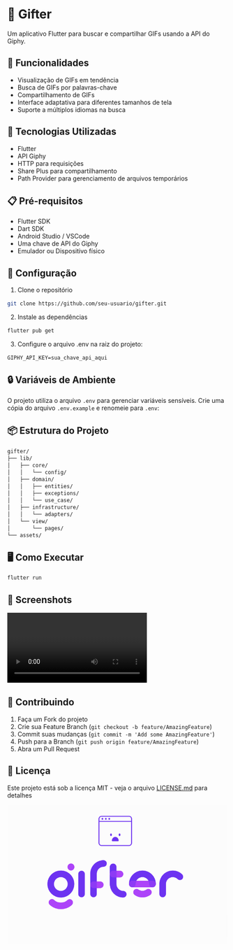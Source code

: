 # 🎯 Gifter

Um aplicativo Flutter para buscar e compartilhar GIFs usando a API do Giphy.

## 📱 Funcionalidades

- Visualização de GIFs em tendência
- Busca de GIFs por palavras-chave
- Compartilhamento de GIFs
- Interface adaptativa para diferentes tamanhos de tela
- Suporte a múltiplos idiomas na busca

## 🚀 Tecnologias Utilizadas

- Flutter
- API Giphy
- HTTP para requisições
- Share Plus para compartilhamento
- Path Provider para gerenciamento de arquivos temporários

## 📋 Pré-requisitos

- Flutter SDK
- Dart SDK
- Android Studio / VSCode
- Uma chave de API do Giphy
- Emulador ou Dispositivo físico

## 🔧 Configuração

1. Clone o repositório

```bash
git clone https://github.com/seu-usuario/gifter.git
```

2. Instale as dependências

```bash
flutter pub get
```


3. Configure o arquivo .env na raiz do projeto:

```env
GIPHY_API_KEY=sua_chave_api_aqui
```

## 🔒 Variáveis de Ambiente

O projeto utiliza o arquivo `.env` para gerenciar variáveis sensíveis. Crie uma cópia do arquivo `.env.example` e renomeie para `.env`:

## 📦 Estrutura do Projeto

```
gifter/
├── lib/
│   ├── core/
│   │   └── config/
│   ├── domain/
│   │   ├── entities/
│   │   ├── exceptions/
│   │   └── use_case/
│   ├── infrastructure/
│   │   └── adapters/
│   └── view/
│       └── pages/
└── assets/
```

## 🖥️ Como Executar

```bash
flutter run
```

## 📱 Screenshots 

<video width="320" controls>
  <source src="https://github.com/artaxerxesnazareno/gifter/blob/main/assets/Screen_recording_20241115_153138.mp4" type="video/mp4">
  Seu navegador não suporta o elemento de vídeo.
</video>

## 🤝 Contribuindo

1. Faça um Fork do projeto
2. Crie sua Feature Branch (`git checkout -b feature/AmazingFeature`)
3. Commit suas mudanças (`git commit -m 'Add some AmazingFeature'`)
4. Push para a Branch (`git push origin feature/AmazingFeature`)
5. Abra um Pull Request

## 📄 Licença

Este projeto está sob a licença MIT - veja o arquivo [LICENSE.md](LICENSE.md) para detalhes

![logo](assets/gifter-logo.png)